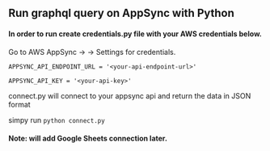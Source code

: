 ##  Run graphql query on AppSync with Python

#### In order to run create credentials.py file with your AWS credentials below. 

Go to AWS AppSync -> <your-app-sync-application> -> Settings for credentials.

`APPSYNC_API_ENDPOINT_URL = '<your-api-endpoint-url>'`

`APPSYNC_API_KEY = '<your-api-key>'`

connect.py will connect to your appsync api and return the data in JSON format

simpy run `python connect.py`

#### Note: will add Google Sheets connection later.